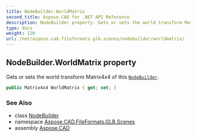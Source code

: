 ```yaml
---
title: NodeBuilder.WorldMatrix
second_title: Aspose.CAD for .NET API Reference
description: NodeBuilder property. Gets or sets the world transform Matrix4x4 of this NodeBuilder
type: docs
weight: 120
url: /net/aspose.cad.fileformats.glb.scenes/nodebuilder/worldmatrix/
---
```

## NodeBuilder.WorldMatrix property

Gets or sets the world transform Matrix4x4 of this [`NodeBuilder`](../).

```csharp
public Matrix4x4 WorldMatrix { get; set; }
```

### See Also

* class [NodeBuilder](../)
* namespace [Aspose.CAD.FileFormats.GLB.Scenes](../../nodebuilder/)
* assembly [Aspose.CAD](../../../)


